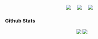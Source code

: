 <p align='center'>
  <a href="https://linkedin.com/in/jmr-mejia/"><img src="https://img.shields.io/badge/linkedin-%230077B5.svg?&style=for-the-badge&logo=linkedin&logoColor=white" /></a>&nbsp;&nbsp;&nbsp;&nbsp;
  <a href="https://www.instagram.com/jmr_mejia_"><img src="https://img.shields.io/badge/instagram-%23E4405F.svg?&style=for-the-badge&logo=instagram&logoColor=white" /></a>&nbsp;&nbsp;&nbsp;&nbsp;
  <a href="https://platzi.com/p/JMR_mejia_/"><img src="https://img.shields.io/badge/Platzi-98CA3F.svg?&style=for-the-badge&logo=platzi&logoColor=white" /></a>&nbsp;&nbsp;&nbsp;&nbsp;
</p>

<h3>Github Stats</h3>
<div align="center">
  <img align="center" src="https://github-readme-stats.vercel.app/api?username=JMR-Mejia&count_private=true&show_icons=true&line_height=27&theme=dracula">
  <img align="center" src="https://github-readme-stats.vercel.app/api/top-langs/?username=JMR-Mejia&theme=dracula"/>

</div>
<!--
Here are some ideas to get you started:

- 🔭 I’m currently working on ...
- 🌱 I’m currently learning ...
- 👯 I’m looking to collaborate on ...
- 🤔 I’m looking for help with ...
- 💬 Ask me about ...
- 📫 How to reach me: ...
- 😄 Pronouns: ...
- ⚡ Fun fact: ...
-->
